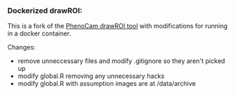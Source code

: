### Dockerized drawROI:

This is a fork of the [PhenoCam drawROI tool](https://github.com/bnasr/drawROI)
with modifications for running in a docker container.

Changes:

* remove unneccessary files and modify .gitignore so they aren't picked up
* modify global.R removing any unnecessary hacks
* modify global.R with assumption images are at /data/archive
